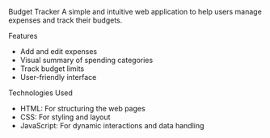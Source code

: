 Budget Tracker
A simple and intuitive web application to help users manage expenses and track their budgets.

Features
- Add and edit expenses
- Visual summary of spending categories
- Track budget limits
- User-friendly interface

Technologies Used
- HTML: For structuring the web pages
- CSS: For styling and layout
- JavaScript: For dynamic interactions and data handling
